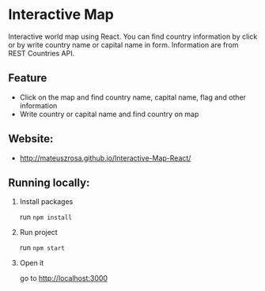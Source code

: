 <h1>Interactive Map</h1>
<p>Interactive world map using React. You can find country information by click or by write country name or capital name in form. Information are from REST Countries API.</p>

<h2>Feature</h2>
<ul>
    <li>Click on the map and find country name, capital name, flag and other information</li>
    <li>Write country or capital name and find country on map</li>
</ul>

<h2>Website:</h2>
<ul>
    <li>
        <a 
            href="http://mateuszrosa.github.io/Interactive-Map-React/">
            http://mateuszrosa.github.io/Interactive-Map-React/
        </a>
    </li>
</ul>

<h2>Running locally:</h2>
<ol>
    <li>Install packages</li>
    <p>run <code>npm install</code></p>
    <li>Run project</li>
    <p>run <code>npm start</code></p>
    <li>Open it</li>
    <p>go to <a href="http://localhost:3000">http://localhost:3000</a></p>
</ol>